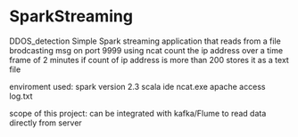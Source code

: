# SparkStreaming
DDOS_detection
Simple Spark streaming application that reads from a file brodcasting msg on port 9999 using ncat
count the ip address over a time frame of 2 minutes
if count of ip address is more than 200 stores it as a text file

enviroment used:
spark version 2.3
scala ide 
ncat.exe
apache access log.txt


scope of this project:
can be integrated with kafka/Flume to read data directly from server
